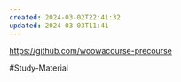 ```yaml
---
created: 2024-03-02T22:41:32
updated: 2024-03-03T11:41
---
```

https://github.com/woowacourse-precourse

#Study-Material 